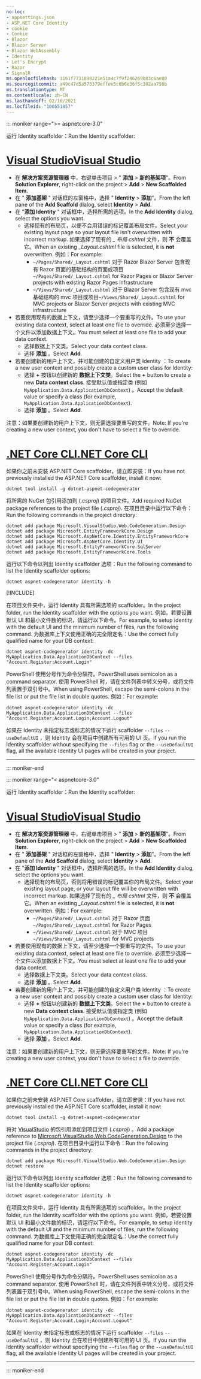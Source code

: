 ```yaml
---
no-loc:
- appsettings.json
- ASP.NET Core Identity
- cookie
- Cookie
- Blazor
- Blazor Server
- Blazor WebAssembly
- Identity
- Let's Encrypt
- Razor
- SignalR
ms.openlocfilehash: 1161f7731898221e51a4c7f9f246269b83c6ae80
ms.sourcegitcommit: a49c47d5a573379effee5c6b6e36f5c302aa756b
ms.translationtype: MT
ms.contentlocale: zh-CN
ms.lasthandoff: 02/16/2021
ms.locfileid: "100551857"
---
```

::: moniker range=">= aspnetcore-3.0"

<span data-ttu-id="43dfe-101">运行 Identity scaffolder：</span><span class="sxs-lookup"><span data-stu-id="43dfe-101">Run the Identity scaffolder:</span></span>

# <a name="visual-studio"></a>[<span data-ttu-id="43dfe-102">Visual Studio</span><span class="sxs-lookup"><span data-stu-id="43dfe-102">Visual Studio</span></span>](#tab/visual-studio)

* <span data-ttu-id="43dfe-103">在 **解决方案资源管理器** 中，右键单击项目 > " **添加** > **新的基架项**"。</span><span class="sxs-lookup"><span data-stu-id="43dfe-103">From **Solution Explorer**, right-click on the project > **Add** > **New Scaffolded Item**.</span></span>
* <span data-ttu-id="43dfe-104">在 " **添加基架** " 对话框的左窗格中，选择 " **Identity** > **添加**"。</span><span class="sxs-lookup"><span data-stu-id="43dfe-104">From the left pane of the **Add Scaffold** dialog, select **Identity** > **Add**.</span></span>
* <span data-ttu-id="43dfe-105">在 "**添加 Identity** " 对话框中，选择所需的选项。</span><span class="sxs-lookup"><span data-stu-id="43dfe-105">In the **Add Identity** dialog, select the options you want.</span></span>
  * <span data-ttu-id="43dfe-106">选择现有的布局页，以便不会用错误的标记覆盖布局文件。</span><span class="sxs-lookup"><span data-stu-id="43dfe-106">Select your existing layout page so your layout file isn't overwritten with incorrect markup.</span></span> <span data-ttu-id="43dfe-107">如果选择了现有的 *\_ 布局 cshtml* 文件，则 **不** 会覆盖它。</span><span class="sxs-lookup"><span data-stu-id="43dfe-107">When an existing *\_Layout.cshtml* file is selected, it is **not** overwritten.</span></span> <span data-ttu-id="43dfe-108">例如：</span><span class="sxs-lookup"><span data-stu-id="43dfe-108">For example:</span></span>
    * <span data-ttu-id="43dfe-109">`~/Pages/Shared/_Layout.cshtml` 对于 Razor Blazor Server 包含现有 Razor 页面的基础结构的页面或项目</span><span class="sxs-lookup"><span data-stu-id="43dfe-109">`~/Pages/Shared/_Layout.cshtml` for Razor Pages or Blazor Server projects with existing Razor Pages infrastructure</span></span>
    * <span data-ttu-id="43dfe-110">`~/Views/Shared/_Layout.cshtml` 对于 Blazor Server 包含现有 mvc 基础结构的 mvc 项目或项目</span><span class="sxs-lookup"><span data-stu-id="43dfe-110">`~/Views/Shared/_Layout.cshtml` for MVC projects or Blazor Server projects with existing MVC infrastructure</span></span>
* <span data-ttu-id="43dfe-111">若要使用现有的数据上下文，请至少选择一个要重写的文件。</span><span class="sxs-lookup"><span data-stu-id="43dfe-111">To use your existing data context, select at least one file to override.</span></span> <span data-ttu-id="43dfe-112">必须至少选择一个文件以添加数据上下文。</span><span class="sxs-lookup"><span data-stu-id="43dfe-112">You must select at least one file to add your data context.</span></span>
  * <span data-ttu-id="43dfe-113">选择数据上下文类。</span><span class="sxs-lookup"><span data-stu-id="43dfe-113">Select your data context class.</span></span>
  * <span data-ttu-id="43dfe-114">选择 **添加** 。</span><span class="sxs-lookup"><span data-stu-id="43dfe-114">Select **Add**.</span></span>
* <span data-ttu-id="43dfe-115">若要创建新的用户上下文，并可能创建的自定义用户类 Identity ：</span><span class="sxs-lookup"><span data-stu-id="43dfe-115">To create a new user context and possibly create a custom user class for Identity:</span></span>
  * <span data-ttu-id="43dfe-116">选择 **+** 按钮以创建新的 **数据上下文类**。</span><span class="sxs-lookup"><span data-stu-id="43dfe-116">Select the **+** button to create a new **Data context class**.</span></span> <span data-ttu-id="43dfe-117">接受默认值或指定类 (例如 `MyApplication.Data.ApplicationDbContext`) 。</span><span class="sxs-lookup"><span data-stu-id="43dfe-117">Accept the default value or specify a class (for example, `MyApplication.Data.ApplicationDbContext`).</span></span>
  * <span data-ttu-id="43dfe-118">选择 **添加** 。</span><span class="sxs-lookup"><span data-stu-id="43dfe-118">Select **Add**.</span></span>

<span data-ttu-id="43dfe-119">注意：如果要创建新的用户上下文，则无需选择要重写的文件。</span><span class="sxs-lookup"><span data-stu-id="43dfe-119">Note: If you're creating a new user context, you don't have to select a file to override.</span></span>

# <a name="net-core-cli"></a>[<span data-ttu-id="43dfe-120">.NET Core CLI</span><span class="sxs-lookup"><span data-stu-id="43dfe-120">.NET Core CLI</span></span>](#tab/netcore-cli)

<span data-ttu-id="43dfe-121">如果你之前未安装 ASP.NET Core scaffolder，请立即安装：</span><span class="sxs-lookup"><span data-stu-id="43dfe-121">If you have not previously installed the ASP.NET Core scaffolder, install it now:</span></span>

```dotnetcli
dotnet tool install -g dotnet-aspnet-codegenerator
```

<span data-ttu-id="43dfe-122">将所需的 NuGet 包引用添加到 (*.csproj*) 的项目文件。</span><span class="sxs-lookup"><span data-stu-id="43dfe-122">Add required NuGet package references to the project file (*.csproj*).</span></span> <span data-ttu-id="43dfe-123">在项目目录中运行以下命令：</span><span class="sxs-lookup"><span data-stu-id="43dfe-123">Run the following commands in the project directory:</span></span>

```dotnetcli
dotnet add package Microsoft.VisualStudio.Web.CodeGeneration.Design
dotnet add package Microsoft.EntityFrameworkCore.Design
dotnet add package Microsoft.AspNetCore.Identity.EntityFrameworkCore
dotnet add package Microsoft.AspNetCore.Identity.UI
dotnet add package Microsoft.EntityFrameworkCore.SqlServer
dotnet add package Microsoft.EntityFrameworkCore.Tools
```

<span data-ttu-id="43dfe-124">运行以下命令以列出 Identity scaffolder 选项：</span><span class="sxs-lookup"><span data-stu-id="43dfe-124">Run the following command to list the Identity scaffolder options:</span></span>

```dotnetcli
dotnet aspnet-codegenerator identity -h
```

[!INCLUDE[](~/includes/scaffoldTFM.md)]

<span data-ttu-id="43dfe-125">在项目文件夹中，运行 Identity 具有所需选项的 scaffolder。</span><span class="sxs-lookup"><span data-stu-id="43dfe-125">In the project folder, run the Identity scaffolder with the options you want.</span></span> <span data-ttu-id="43dfe-126">例如，若要设置默认 UI 和最小文件数的标识，请运行以下命令。</span><span class="sxs-lookup"><span data-stu-id="43dfe-126">For example, to setup identity with the default UI and the minimum number of files, run the following command.</span></span> <span data-ttu-id="43dfe-127">为数据库上下文使用正确的完全限定名：</span><span class="sxs-lookup"><span data-stu-id="43dfe-127">Use the correct fully qualified name for your DB context:</span></span>

```dotnetcli
dotnet aspnet-codegenerator identity -dc MyApplication.Data.ApplicationDbContext --files "Account.Register;Account.Login"
```

<span data-ttu-id="43dfe-128">PowerShell 使用分号作为命令分隔符。</span><span class="sxs-lookup"><span data-stu-id="43dfe-128">PowerShell uses semicolon as a command separator.</span></span> <span data-ttu-id="43dfe-129">使用 PowerShell 时，请在文件列表中转义分号，或将文件列表置于双引号中。</span><span class="sxs-lookup"><span data-stu-id="43dfe-129">When using PowerShell, escape the semi-colons in the file list or put the file list in double quotes.</span></span> <span data-ttu-id="43dfe-130">例如：</span><span class="sxs-lookup"><span data-stu-id="43dfe-130">For example:</span></span>

```dotnetcli
dotnet aspnet-codegenerator identity -dc MyApplication.Data.ApplicationDbContext --files "Account.Register;Account.Login;Account.Logout"
```

<span data-ttu-id="43dfe-131">如果在 Identity 未指定标志或标志的情况下运行 scaffolder `--files` `--useDefaultUI` ，则 Identity 会在项目中创建所有可用的 UI 页。</span><span class="sxs-lookup"><span data-stu-id="43dfe-131">If you run the Identity scaffolder without specifying the `--files` flag or the `--useDefaultUI` flag, all the available Identity UI pages will be created in your project.</span></span>

---

::: moniker-end

::: moniker range="< aspnetcore-3.0"

<span data-ttu-id="43dfe-132">运行 Identity scaffolder：</span><span class="sxs-lookup"><span data-stu-id="43dfe-132">Run the Identity scaffolder:</span></span>

# <a name="visual-studio"></a>[<span data-ttu-id="43dfe-133">Visual Studio</span><span class="sxs-lookup"><span data-stu-id="43dfe-133">Visual Studio</span></span>](#tab/visual-studio)

* <span data-ttu-id="43dfe-134">在 **解决方案资源管理器** 中，右键单击项目 > " **添加** > **新的基架项**"。</span><span class="sxs-lookup"><span data-stu-id="43dfe-134">From **Solution Explorer**, right-click on the project > **Add** > **New Scaffolded Item**.</span></span>
* <span data-ttu-id="43dfe-135">在 " **添加基架** " 对话框的左窗格中，选择 " **Identity** > **添加**"。</span><span class="sxs-lookup"><span data-stu-id="43dfe-135">From the left pane of the **Add Scaffold** dialog, select **Identity** > **Add**.</span></span>
* <span data-ttu-id="43dfe-136">在 "**添加 Identity** " 对话框中，选择所需的选项。</span><span class="sxs-lookup"><span data-stu-id="43dfe-136">In the **Add Identity** dialog, select the options you want.</span></span>
  * <span data-ttu-id="43dfe-137">选择现有的布局页，否则将用错误的标记覆盖你的布局文件。</span><span class="sxs-lookup"><span data-stu-id="43dfe-137">Select your existing layout page, or your layout file will be overwritten with incorrect markup.</span></span> <span data-ttu-id="43dfe-138">如果选择了现有的 *\_ 布局 cshtml* 文件，则 **不** 会覆盖它。</span><span class="sxs-lookup"><span data-stu-id="43dfe-138">When an existing *\_Layout.cshtml* file is selected, it is **not** overwritten.</span></span> <span data-ttu-id="43dfe-139">例如：</span><span class="sxs-lookup"><span data-stu-id="43dfe-139">For example:</span></span>
    * <span data-ttu-id="43dfe-140">`~/Pages/Shared/_Layout.cshtml` 对于 Razor 页面</span><span class="sxs-lookup"><span data-stu-id="43dfe-140">`~/Pages/Shared/_Layout.cshtml` for Razor Pages</span></span>
    * <span data-ttu-id="43dfe-141">`~/Views/Shared/_Layout.cshtml` 对于 MVC 项目</span><span class="sxs-lookup"><span data-stu-id="43dfe-141">`~/Views/Shared/_Layout.cshtml` for MVC projects</span></span>
* <span data-ttu-id="43dfe-142">若要使用现有的数据上下文，请至少选择一个要重写的文件。</span><span class="sxs-lookup"><span data-stu-id="43dfe-142">To use your existing data context, select at least one file to override.</span></span> <span data-ttu-id="43dfe-143">必须至少选择一个文件以添加数据上下文。</span><span class="sxs-lookup"><span data-stu-id="43dfe-143">You must select at least one file to add your data context.</span></span>
  * <span data-ttu-id="43dfe-144">选择数据上下文类。</span><span class="sxs-lookup"><span data-stu-id="43dfe-144">Select your data context class.</span></span>
  * <span data-ttu-id="43dfe-145">选择 **添加** 。</span><span class="sxs-lookup"><span data-stu-id="43dfe-145">Select **Add**.</span></span>
* <span data-ttu-id="43dfe-146">若要创建新的用户上下文，并可能创建的自定义用户类 Identity ：</span><span class="sxs-lookup"><span data-stu-id="43dfe-146">To create a new user context and possibly create a custom user class for Identity:</span></span>
  * <span data-ttu-id="43dfe-147">选择 **+** 按钮以创建新的 **数据上下文类**。</span><span class="sxs-lookup"><span data-stu-id="43dfe-147">Select the **+** button to create a new **Data context class**.</span></span> <span data-ttu-id="43dfe-148">接受默认值或指定类 (例如 `MyApplication.Data.ApplicationDbContext`) 。</span><span class="sxs-lookup"><span data-stu-id="43dfe-148">Accept the default value or specify a class (for example, `MyApplication.Data.ApplicationDbContext`).</span></span>
  * <span data-ttu-id="43dfe-149">选择 **添加** 。</span><span class="sxs-lookup"><span data-stu-id="43dfe-149">Select **Add**.</span></span>

<span data-ttu-id="43dfe-150">注意：如果要创建新的用户上下文，则无需选择要重写的文件。</span><span class="sxs-lookup"><span data-stu-id="43dfe-150">Note: If you're creating a new user context, you don't have to select a file to override.</span></span>

# <a name="net-core-cli"></a>[<span data-ttu-id="43dfe-151">.NET Core CLI</span><span class="sxs-lookup"><span data-stu-id="43dfe-151">.NET Core CLI</span></span>](#tab/netcore-cli)

<span data-ttu-id="43dfe-152">如果你之前未安装 ASP.NET Core scaffolder，请立即安装：</span><span class="sxs-lookup"><span data-stu-id="43dfe-152">If you have not previously installed the ASP.NET Core scaffolder, install it now:</span></span>

```dotnetcli
dotnet tool install -g dotnet-aspnet-codegenerator
```

<span data-ttu-id="43dfe-153">将对 [VisualStudio](https://www.nuget.org/packages/Microsoft.VisualStudio.Web.CodeGeneration.Design/) 的包引用添加到项目文件 (*.csproj*) 。</span><span class="sxs-lookup"><span data-stu-id="43dfe-153">Add a package reference to [Microsoft.VisualStudio.Web.CodeGeneration.Design](https://www.nuget.org/packages/Microsoft.VisualStudio.Web.CodeGeneration.Design/) to the project file (*.csproj*).</span></span> <span data-ttu-id="43dfe-154">在项目目录中运行以下命令：</span><span class="sxs-lookup"><span data-stu-id="43dfe-154">Run the following commands in the project directory:</span></span>

```dotnetcli
dotnet add package Microsoft.VisualStudio.Web.CodeGeneration.Design
dotnet restore
```

<span data-ttu-id="43dfe-155">运行以下命令以列出 Identity scaffolder 选项：</span><span class="sxs-lookup"><span data-stu-id="43dfe-155">Run the following command to list the Identity scaffolder options:</span></span>

```dotnetcli
dotnet aspnet-codegenerator identity -h
```

<span data-ttu-id="43dfe-156">在项目文件夹中，运行 Identity 具有所需选项的 scaffolder。</span><span class="sxs-lookup"><span data-stu-id="43dfe-156">In the project folder, run the Identity scaffolder with the options you want.</span></span> <span data-ttu-id="43dfe-157">例如，若要设置默认 UI 和最小文件数的标识，请运行以下命令。</span><span class="sxs-lookup"><span data-stu-id="43dfe-157">For example, to setup identity with the default UI and the minimum number of files, run the following command.</span></span> <span data-ttu-id="43dfe-158">为数据库上下文使用正确的完全限定名：</span><span class="sxs-lookup"><span data-stu-id="43dfe-158">Use the correct fully qualified name for your DB context:</span></span>

```dotnetcli
dotnet aspnet-codegenerator identity -dc MyApplication.Data.ApplicationDbContext --files "Account.Register;Account.Login"
```

<span data-ttu-id="43dfe-159">PowerShell 使用分号作为命令分隔符。</span><span class="sxs-lookup"><span data-stu-id="43dfe-159">PowerShell uses semicolon as a command separator.</span></span> <span data-ttu-id="43dfe-160">使用 PowerShell 时，请在文件列表中转义分号，或将文件列表置于双引号中。</span><span class="sxs-lookup"><span data-stu-id="43dfe-160">When using PowerShell, escape the semi-colons in the file list or put the file list in double quotes.</span></span> <span data-ttu-id="43dfe-161">例如：</span><span class="sxs-lookup"><span data-stu-id="43dfe-161">For example:</span></span>

```dotnetcli
dotnet aspnet-codegenerator identity -dc MyApplication.Data.ApplicationDbContext --files "Account.Register;Account.Login;Account.Logout"
```

<span data-ttu-id="43dfe-162">如果在 Identity 未指定标志或标志的情况下运行 scaffolder `--files` `--useDefaultUI` ，则 Identity 会在项目中创建所有可用的 UI 页。</span><span class="sxs-lookup"><span data-stu-id="43dfe-162">If you run the Identity scaffolder without specifying the `--files` flag or the `--useDefaultUI` flag, all the available Identity UI pages will be created in your project.</span></span>

---

::: moniker-end
